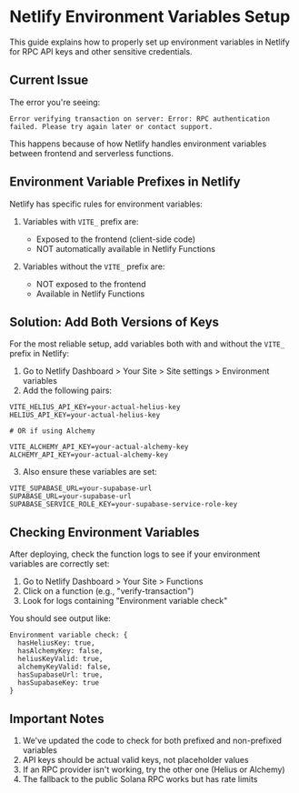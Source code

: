 # Netlify Environment Variables Setup

This guide explains how to properly set up environment variables in Netlify for RPC API keys and other sensitive credentials.

## Current Issue

The error you're seeing:
```
Error verifying transaction on server: Error: RPC authentication failed. Please try again later or contact support.
```

This happens because of how Netlify handles environment variables between frontend and serverless functions.

## Environment Variable Prefixes in Netlify

Netlify has specific rules for environment variables:

1. Variables with `VITE_` prefix are:
   - Exposed to the frontend (client-side code)
   - NOT automatically available in Netlify Functions

2. Variables without the `VITE_` prefix are:
   - NOT exposed to the frontend
   - Available in Netlify Functions

## Solution: Add Both Versions of Keys

For the most reliable setup, add variables both with and without the `VITE_` prefix in Netlify:

1. Go to Netlify Dashboard > Your Site > Site settings > Environment variables
2. Add the following pairs:

```
VITE_HELIUS_API_KEY=your-actual-helius-key
HELIUS_API_KEY=your-actual-helius-key

# OR if using Alchemy

VITE_ALCHEMY_API_KEY=your-actual-alchemy-key
ALCHEMY_API_KEY=your-actual-alchemy-key
```

3. Also ensure these variables are set:
```
VITE_SUPABASE_URL=your-supabase-url
SUPABASE_URL=your-supabase-url
SUPABASE_SERVICE_ROLE_KEY=your-supabase-service-role-key
```

## Checking Environment Variables

After deploying, check the function logs to see if your environment variables are correctly set:

1. Go to Netlify Dashboard > Your Site > Functions
2. Click on a function (e.g., "verify-transaction")
3. Look for logs containing "Environment variable check"

You should see output like:
```
Environment variable check: {
  hasHeliusKey: true,
  hasAlchemyKey: false,
  heliusKeyValid: true,
  alchemyKeyValid: false,
  hasSupabaseUrl: true,
  hasSupabaseKey: true
}
```

## Important Notes

1. We've updated the code to check for both prefixed and non-prefixed variables
2. API keys should be actual valid keys, not placeholder values
3. If an RPC provider isn't working, try the other one (Helius or Alchemy)
4. The fallback to the public Solana RPC works but has rate limits 